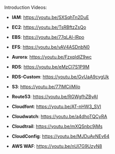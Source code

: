 Introduction Videos:
- **IAM**: https://youtu.be/SXSqhTn2DuE

- **EC2**: https://youtu.be/TsRBftzZsQo
- **EBS**: https://youtu.be/77qLAl-lRpo
- **EFS**: https://youtu.be/vAV4ASDnbN0

- **Aurora**: https://youtu.be/FzxqIdIZ9wc
- **RDS**: https://youtu.be/eMzCI7S1P9M
- **RDS-Custom**: https://youtu.be/GvUaA9cygUk

- **S3**: https://youtu.be/77lMCiiMilo
- **Route53**: https://youtu.be/RGWgfhZByAI
- **Cloudfont**: https://youtu.be/AT-nHW3_SVI

- **Cloudwatch**: https://youtu.be/a4dhoTQCyRA
- **Cloudtrail**: https://youtu.be/mXQSnbc9jMs
- **CloudConfig**: https://youtu.be/MJDuAvNEv64

- **AWS WAF**: https://youtu.be/nUI7G9UzyN8
